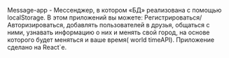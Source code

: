 Message-app - Мессенджер, в котором «БД» реализована с помощью localStorage. В этом приложений вы можете: Регистрироваться/Авторизироваться, добавлять пользователей в друзья, общаться с ними, узнавать информацию о них и менять свой город, на основе которого будет меняться и ваше время( world timeAPI). Приложение сделано на React`e.

